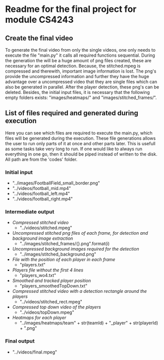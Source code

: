 # Readme for the final project for module CS4243

## Create the final video
To generate the final video from only the single videos, one only needs to execute the file "main.py" it calls all required functions sequential. During the generation the will be a huge amount of png files created, these are necessary for an optimal detection. Because, the stitched.mpeg is compressed and therewith, important image information is lost. The png's provide the uncompressed information and further they have the huge advantage over a uncompressed video that they are single files which can also be generated in parallel. After the player detection, these png's can be deleted.
Besides, the initial input files, it is necessary that the following empty folders exists: "images/heatmaps/" and "images/stitched_frames/".

## List of files required and generated during execution
Here you can see which files are required to execute the main.py, which files will be generated during the execution. These file generations allows the user to run only parts of it at once and other parts later. This is usefull as some tasks take very long to run. If one would like to always run everything in one go, then it should be piped instead of written to the disk. All path are from the 'codes' folder.

### Initial input
* "../images/FootballField_small_border.png"
* "../videos/football_mid.mp4"
* "../videos/football_left.mp4"
* "../videos/football_right.mp4"

### Intermediate output

* _Compressed stitched video_
    * "../videos/stitched.mpeg"
* _Uncompressed stitched png files of each frame, for detection and background image extraction_
    * "../images/stitched_frames/{}.png".format(i)
* _Uncompressed background images required for the detection_
    * "../images/stitched_background.png"	
* _File with the position of each player in each frame_
    * "players.txt"
* _Players file without the first 4 lines_
    * "players_wo4.txt"
* _Smoothed and tracked player position_
    * "players_smoothedTopDown.txt"
* _Compressed stitched video with a detection rectangle around the players_
    * "../videos/stitched_rect.mpeg"
* _Compressed top down video of the players_
    * "../videos/topDown.mpeg"
* _Heatmaps for each player_
    * "../images/heatmaps/team" + str(teamId) + "_player" + str(playerId) + ".png"

### Final output
* "../videos/final.mpeg"